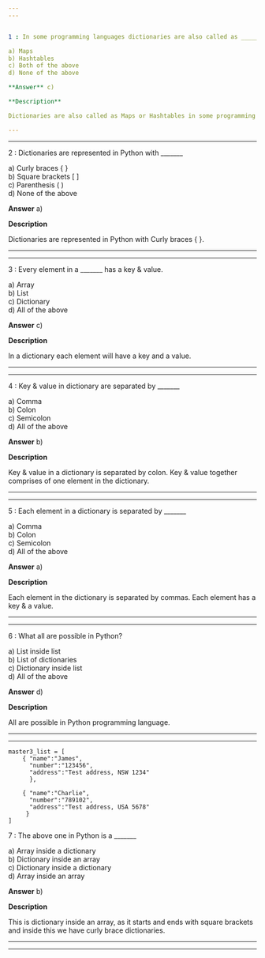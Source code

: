 ```yaml
---
---


1 : In some programming languages dictionaries are also called as _______  

a) Maps  
b) Hashtables  
c) Both of the above  
d) None of the above  

**Answer** c) 

**Description**  

Dictionaries are also called as Maps or Hashtables in some programming languages.  

---
```

---


2 : Dictionaries are represented in Python with _______  

a) Curly braces { }  
b) Square brackets [ ]  
c) Parenthesis ( )  
d) None of the above  

**Answer** a) 

**Description**

Dictionaries are represented in Python with Curly braces { }.  

---
---


3 : Every element in a _______ has a key & value.  

a) Array  
b) List  
c) Dictionary  
d) All of the above  

**Answer** c) 

**Description**

In a dictionary each element will have a key and a value.

---
---


4 : Key & value in dictionary are separated by _______  

a) Comma  
b) Colon  
c) Semicolon  
d) All of the above  

**Answer** b) 

**Description**

Key &amp; value in a dictionary is separated by colon. Key &amp; value together comprises of one element in the dictionary.  

---
---


5 : Each element in a dictionary is separated by _______  

a) Comma   
b) Colon  
c) Semicolon  
d) All of the above  

**Answer** a) 

**Description**

Each element in the dictionary is separated by commas. Each element has a key &amp; a value.  

---
---


6 : What all are possible in Python?  

a) List inside list   
b) List of dictionaries   
c) Dictionary inside list   
d) All of the above  

**Answer** d) 

**Description**

All are possible in Python programming language.  

---
---


```
master3_list = [
    { "name":"James",
      "number":"123456",
      "address":"Test address, NSW 1234"
      },

    { "name":"Charlie",
      "number":"789102",
      "address":"Test address, USA 5678"
     }
]
```

7 : The above one in Python is a _______  

a) Array inside a dictionary   
b) Dictionary inside an array   
c) Dictionary inside a dictionary  
d) Array inside an array  

**Answer** b) 

**Description**

This is dictionary inside an array, as it starts and ends with square brackets and inside this we have curly brace dictionaries.  

---
---







